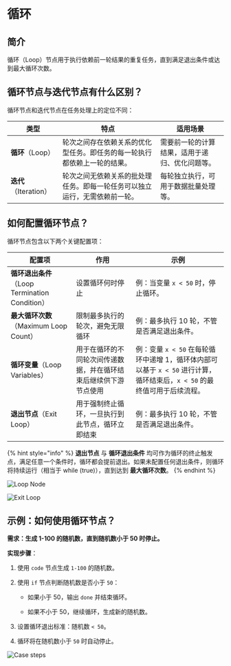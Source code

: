 # 循环

## 简介

循环（Loop）节点用于执行依赖前一轮结果的重复任务，直到满足退出条件或达到最大循环次数。

## 循环节点与迭代节点有什么区别？

循环节点和迭代节点在任务处理上的定位不同：

<table>
  <thead>
    <tr>
      <th>类型</th>
      <th>特点</th>
      <th>适用场景</th>
    </tr>
  </thead>
  <tbody>
    <tr>
      <td><strong>循环</strong>（Loop）</td>
      <td>轮次之间存在依赖关系的优化型任务。即任务的每一轮执行都依赖上一轮的结果。</td>
      <td>需要前一轮的计算结果，适用于递归、优化问题等。</td>
    </tr>
    <tr>
      <td><strong>迭代</strong>（Iteration）</td>
      <td>轮次之间无依赖关系的批处理任务。即每一轮任务可以独立运行，无需依赖前一轮。</td>
      <td>每轮独立执行，可用于数据批量处理等。</td>
    </tr>
  </tbody>
</table>

## 如何配置循环节点？

循环节点包含以下两个关键配置项：

<table>
  <thead>
    <tr>
      <th>配置项</th>
      <th>作用</th>
      <th>示例</th>
    </tr>
  </thead>
  <tbody>
    <tr>
      <td><strong>循环退出条件</strong>（Loop Termination Condition）</td>
      <td>设置循环何时停止</td>
      <td>例：当变量 <code>x < 50</code> 时，停止循环。</td>
    </tr>
    <tr>
      <td><strong>最大循环次数</strong>（Maximum Loop Count）</td>
      <td>限制最多执行的轮次，避免无限循环</td>
      <td>例：最多执行 10 轮，不管是否满足退出条件。</td>
    </tr>
    <tr>
      <td><strong>循环变量</strong>（Loop Variables）</td>
      <td>用于在循环的不同轮次间传递数据，并在循环结束后继续供下游节点使用</td>
      <td>例：变量 <code>x < 50</code> 在每轮循环中递增 1，循环体内部可以基于 <code>x < 50</code> 进行计算，循环结束后，<code>x < 50</code> 的最终值可用于后续流程。</td>
    </tr>
    <tr>
      <td><strong>退出节点</strong>（Exit Loop）</td>
      <td>用于强制终止循环，一旦执行到此节点，循环立即结束</td>
      <td>例：最多执行 10 轮，不管是否满足退出条件。</td>
    </tr>
  </tbody>
</table>

{% hint style="info" %}
**退出节点** 与 **循环退出条件** 均可作为循环的终止触发点，满足任意一个条件时，循环都会提前退出。如果未配置任何退出条件，则循环将持续运行（相当于 while (true)），直到达到 **最大循环次数**。
{% endhint %}

![Loop Node](https://assets-docs.dify.ai/2025/03/ba1b3a0150d40bf5cc331f2877717046.png)

![Exit Loop](https://assets-docs.dify.ai/2025/03/d4d354dcc37488efc7ce8d405488a314.png)

## 示例：如何使用循环节点？

**需求：生成 1-100 的随机数，直到随机数小于 50 时停止。**

**实现步骤**：

1. 使用 `code` 节点生成 `1-100` 的随机数。  

2. 使用 `if` 节点判断随机数是否小于 `50`：

   - 如果小于 50，输出 `done` 并结束循环。

   - 如果不小于 50，继续循环，生成新的随机数。

3. 设置循环退出标准：随机数 `< 50`。

4. 循环将在随机数小于 `50` 时自动停止。

![Case steps](https://assets-docs.dify.ai/2025/03/b1c277001fc3cb1fbb85fe7c22a6d0fc.png)